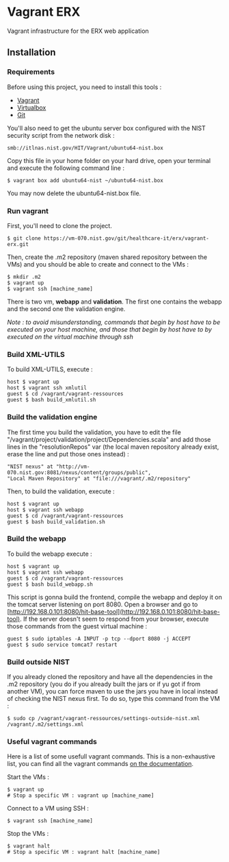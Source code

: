 # Vagrant ERX

Vagrant infrastructure for the ERX web application

## Installation

### Requirements

Before using this project, you need to install this tools :

* [Vagrant](https://www.vagrantup.com/downloads.html)
* [Virtualbox](https://www.virtualbox.org/wiki/Downloads)
* [Git](http://git-scm.com/downloads)

You'll also need to get the ubuntu server box configured with the NIST security script from the network disk :

	smb://itlnas.nist.gov/HIT/Vagrant/ubuntu64-nist.box

Copy this file in your home folder on your hard drive, open your terminal and execute the following command line :

	$ vagrant box add ubuntu64-nist ~/ubuntu64-nist.box

You may now delete the ubuntu64-nist.box file.

### Run vagrant

First, you'll need to clone the project.

	$ git clone https://vm-070.nist.gov/git/healthcare-it/erx/vagrant-erx.git
	
Then, create the .m2 repository (maven shared repository between the VMs) and you should be able to create and connect to the VMs :

	$ mkdir .m2
    $ vagrant up
	$ vagrant ssh [machine_name]

There is two vm, **webapp** and **validation**. The first one contains the webapp and the second one the validation engine.

*Note : to avoid misunderstanding, commands that begin by host have to be executed on your host machine, and those that begin by host have to by executed on the virtual machine through ssh*

### Build XML-UTILS

To build XML-UTILS, execute :

	host $ vagrant up
	host $ vagrant ssh xmlutil
	guest $ cd /vagrant/vagrant-ressources
	guest $ bash build_xmlutil.sh


### Build the validation engine

The first time you build the validation, you have to edit the file "/vagrant/project/validation/project/Dependencies.scala" and add those lines in the "resolutionRepos" var (the local maven repository already exist, erase the line and put those ones instead) :

    "NIST nexus" at "http://vm-070.nist.gov:8081/nexus/content/groups/public",
    "Local Maven Repository" at "file:///vagrant/.m2/repository"

Then, to build the validation, execute :

	host $ vagrant up
	host $ vagrant ssh webapp
	guest $ cd /vagrant/vagrant-ressources
	guest $ bash build_validation.sh

### Build the webapp

To build the webapp execute :

	host $ vagrant up
	host $ vagrant ssh webapp
	guest $ cd /vagrant/vagrant-ressources
	guest $ bash build_webapp.sh
	
This script is gonna build the frontend, compile the webapp and deploy it on the tomcat server listening on port 8080. Open a browser and go to [http://192.168.0.101:8080/hit-base-tool](http://192.168.0.101:8080/hit-base-tool). If the server doesn't seem to respond from your browser, execute those commands from the guest virtual machine :

	guest $ sudo iptables -A INPUT -p tcp --dport 8080 -j ACCEPT
	guest $ sudo service tomcat7 restart

### Build outside NIST

If you already cloned the repository and have all the dependencies in the .m2 repository (you do if you already built the jars or if yu got if from another VM), you can force maven to use the jars you have in local instead of checking the NIST nexus first. To do so, type this command from the VM :

	$ sudo cp /vagrant/vagrant-ressources/settings-outside-nist.xml /vagrant/.m2/settings.xml
	

### Useful vagrant commands

Here is a list of some usefull vagrant commands. This is a non-exhaustive list, you can find all the vagrant commands [on the documentation](https://docs.vagrantup.com/v2/cli/index.html).

Start the VMs :

	$ vagrant up
	# Stop a specific VM : vagrant up [machine_name]
	
Connect to a VM using SSH :

	$ vagrant ssh [machine_name]

Stop the VMs :

	$ vagrant halt
	# Stop a specific VM : vagrant halt [machine_name]
	
